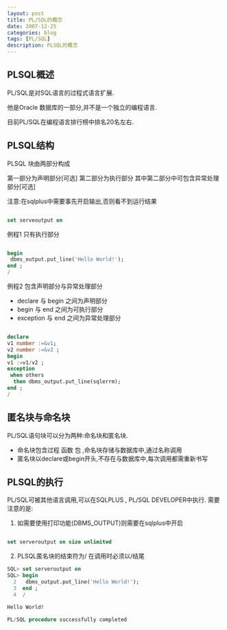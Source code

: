 ```yaml
---
layout: post
title: PL/SQL的概念
date: 2007-12-25
categories: blog
tags: [PL/SQL]
description: PLSQL的概念
---
```


## PLSQL概述
PL/SQL是对SQL语言的过程式语言扩展.

他是Oracle 数据库的一部分,并不是一个独立的编程语言.

目前PL/SQL在编程语言排行榜中排名20名左右.
## PLSQL结构

PLSQL 块由两部分构成

第一部分为声明部分[可选]
第二部分为执行部分
其中第二部分中可包含异常处理部分[可选]

注意:在sqlplus中需要事先开启输出,否则看不到运行结果

```sql

set serveoutput on 

```

例程1 只有执行部分

``` sql

begin
 dbms_output.put_line('Hello World!');
end ;
/

```

例程2 包含声明部分与异常处理部分

-  declare   与 begin 之间为声明部分
-  begin     与 end   之间为可执行部分
-  exception 与 end   之间为异常处理部分
      
```sql

declare
v1 number :=&v1;
v2 number :=&v2 ;
begin
v1 :=v1/v2 ;
exception 
 when others 
  then dbms_output.put_line(sqlerrm);
end ;
/

```
## 匿名块与命名块

PL/SQL语句块可以分为两种:命名块和匿名块.
- 命名块包含过程 函数 包 ,命名块存储与数据库中,通过名称调用
- 匿名块以declare或begin开头,不存在与数据库中,每次调用都需重新书写

## PLSQL的执行

PL/SQL可被其他语言调用,可以在SQLPLUS , PL/SQL DEVELOPER中执行.
需要注意的是:
1. 如需要使用打印功能(DBMS_OUTPUT)则需要在sqlplus中开启

```sql

set serveroutput on size unlimited 

```

2. PLSQL匿名块的结束符为/ 在调用时必须以/结尾

```sql
SQL> set serveroutput on
SQL> begin
  2   dbms_output.put_line('Hello World!');
  3  end ;
  4  /

Hello World!

PL/SQL procedure successfully completed

```








